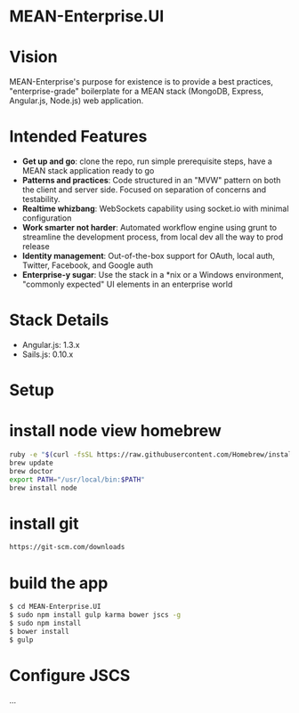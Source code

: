 MEAN-Enterprise.UI
==================

# Vision

MEAN-Enterprise's purpose for existence is to provide a best practices, "enterprise-grade" boilerplate for a MEAN stack (MongoDB, Express, Angular.js, Node.js) web application.

# Intended Features

* **Get up and go**: clone the repo, run simple prerequisite steps, have a MEAN stack application ready to go
* **Patterns and practices**: Code structured in an "MVW" pattern on both the client and server side. Focused on separation of concerns and testability.
* **Realtime whizbang**: WebSockets capability using socket.io with minimal configuration
* **Work smarter not harder**: Automated workflow engine using grunt to streamline the development process, from local dev all the way to prod release
* **Identity management**: Out-of-the-box support for OAuth, local auth, Twitter, Facebook, and Google auth
* **Enterprise-y sugar**: Use the stack in a *nix or a Windows environment, "commonly expected" UI elements in an enterprise world

# Stack Details

* Angular.js: 1.3.x
* Sails.js: 0.10.x


Setup
=====

# install node view homebrew
```sh
ruby -e "$(curl -fsSL https://raw.githubusercontent.com/Homebrew/install/master/install)"
brew update
brew doctor
export PATH="/usr/local/bin:$PATH"
brew install node
```

# install git
```sh
https://git-scm.com/downloads
```

# build the app
```sh
$ cd MEAN-Enterprise.UI
$ sudo npm install gulp karma bower jscs -g
$ sudo npm install
$ bower install
$ gulp
```

# Configure JSCS
...
```